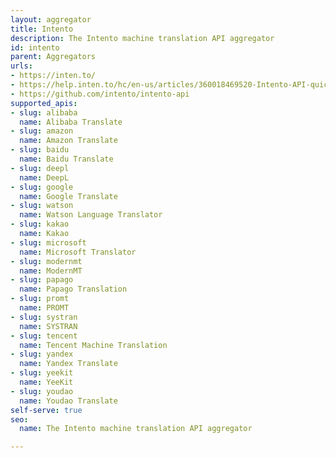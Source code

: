 ```yaml
---
layout: aggregator
title: Intento
description: The Intento machine translation API aggregator
id: intento
parent: Aggregators
urls:
- https://inten.to/
- https://help.inten.to/hc/en-us/articles/360018469520-Intento-API-quick-guide
- https://github.com/intento/intento-api
supported_apis:
- slug: alibaba
  name: Alibaba Translate
- slug: amazon
  name: Amazon Translate
- slug: baidu
  name: Baidu Translate
- slug: deepl
  name: DeepL
- slug: google
  name: Google Translate
- slug: watson
  name: Watson Language Translator
- slug: kakao
  name: Kakao
- slug: microsoft
  name: Microsoft Translator
- slug: modernmt
  name: ModernMT
- slug: papago
  name: Papago Translation
- slug: promt
  name: PROMT
- slug: systran
  name: SYSTRAN
- slug: tencent
  name: Tencent Machine Translation
- slug: yandex
  name: Yandex Translate
- slug: yeekit
  name: YeeKit
- slug: youdao
  name: Youdao Translate
self-serve: true
seo:
  name: The Intento machine translation API aggregator

---
```


